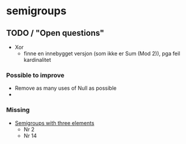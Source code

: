 # semigroups

## TODO / "Open questions"

- Xor 
  - finne en innebygget versjon (som ikke er Sum (Mod 2)), pga feil kardinalitet


### Possible to improve
  - Remove as many uses of Null as possible 
  - 

### Missing
  - [Semigroups with three elements](https://en.wikipedia.org/wiki/Semigroup_with_three_elements)
    - Nr 2
    - Nr 14


